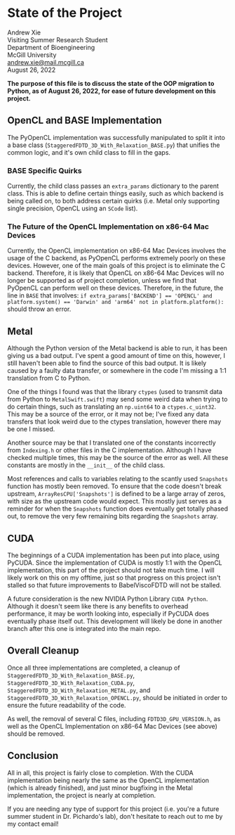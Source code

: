 State of the Project
====================
Andrew Xie  
Visiting Summer Research Student  
Department of Bioengineering  
McGill University  
andrew.xie@mail.mcgill.ca  
August 26, 2022 

**The purpose of this file is to discuss the state of the OOP migration to Python, as of August 26, 2022, for ease of future development on this project.**

## OpenCL and BASE Implementation
The PyOpenCL implementation was successfully manipulated to split it into a base class (`StaggeredFDTD_3D_With_Relaxation_BASE.py`) that unifies the common logic, and it's own child class to fill in the gaps. 

### BASE Specific Quirks
Currently, the child class passes an `extra_params` dictionary to the parent class. This is able to define certain things easily, such as which backend is being called on, to both address certain quirks (i.e. Metal only supporting single precision, OpenCL using an `SCode` list).

### The Future of the OpenCL Implementation on x86-64 Mac Devices
Currently, the OpenCL implementation on x86-64 Mac Devices involves the usage of the C backend, as PyOpenCL performs extremely poorly on these devices. However, one of the main goals of this project is to eliminate the C backend. Therefore, it is likely that OpenCL on x86-64 Mac Devices will no longer be supported as of project completion, unless we find that PyOpenCL can perform well on these devices. Therefore, in the future, the line in `BASE` that involves:
`if extra_params['BACKEND'] == 'OPENCL' and platform.system() == 'Darwin' and 'arm64' not in platform.platform():`
should throw an error.

## Metal
Although the Python version of the Metal backend is able to run, it has been giving us a bad output. I've spent a good amount of time on this, however, I still haven't been able to find the source of this bad output. It is likely caused by a faulty data transfer, or somewhere in the code I'm missing a 1:1 translation from C to Python.

One of the things I found was that the library `ctypes` (used to transmit data from Python to `MetalSwift.swift`) may send some weird data when trying to do certain things, such as translating an `np.uint64` to a `ctypes.c_uint32`. This may be a source of the error, or it may not be; I've fixed any data transfers that look weird due to the ctypes translation, however there may be one I missed.

Another source may be that I translated one of the constants incorrectly from `Indexing.h` or other files in the C implementation. Although I have checked multiple times, this may be the source of the error as well. All these constants are mostly in the `__init__` of the child class.

Most references and calls to variables relating to the scantly used `Snapshots` function has mostly been removed. To ensure that the code doesn't break upstream, `ArrayResCPU['Snapshots']` is defined to be a large array of zeros, with size as the upstream code would expect. This mostly just serves as a reminder for when the `Snapshots` function does eventually get totally phased out, to remove the very few remaining bits regarding the `Snapshots` array.

## CUDA
The beginnings of a CUDA implementation has been put into place, using PyCUDA. Since the implementation of CUDA is mostly 1:1 with the OpenCL implementation, this part of the project should not take much time. I will likely work on this on my offtime, just so that progress on this project isn't stalled so that future improvements to BabelViscoFDTD will not be stalled.

A future consideration is the new NVIDIA Python Library `CUDA Python`. Although it doesn't seem like there is any benefits to overhead performance, it may be worth looking into, especially if PyCUDA does eventually phase itself out. This development will likely be done in another branch after this one is integrated into the main repo.

## Overall Cleanup
Once all three implementations are completed, a cleanup of `StaggeredFDTD_3D_With_Relaxation_BASE.py`, `StaggeredFDTD_3D_With_Relaxation_CUDA.py`, `StaggeredFDTD_3D_With_Relaxation_METAL.py`, and `StaggeredFDTD_3D_With_Relaxation_OPENCL.py`, should be initiated in order to ensure the future readability of the code.

As well, the removal of several C files, including `FDTD3D_GPU_VERSION.h`, as well as the OpenCL Implementation on x86-64 Mac Devices (see above) should be removed.

## Conclusion
All in all, this project is fairly close to completion. With the CUDA implementation being nearly the same as the OpenCL implementation (which is already finished), and just minor bugfixing in the Metal implementation, the project is nearly at completion.

If you are needing any type of support for this project (i.e. you're a future summer student in Dr. Pichardo's lab), don't hesitate to reach out to me by my contact email!
